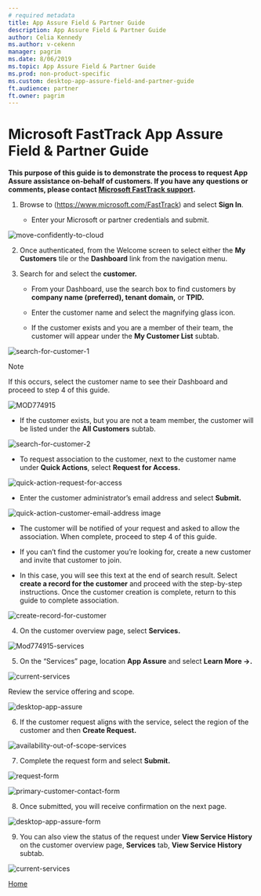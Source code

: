 ```yaml
---
# required metadata
title: App Assure Field & Partner Guide
description: App Assure Field & Partner Guide
author: Celia Kennedy
ms.author: v-cekenn
manager: pagrim
ms.date: 8/06/2019
ms.topic: App Assure Field & Partner Guide
ms.prod: non-product-specific
ms.custom: desktop-app-assure-field-and-partner-guide
ft.audience: partner
ft.owner: pagrim
---
```


# Microsoft FastTrack App Assure Field & Partner Guide

**This purpose of this guide is to demonstrate the process to request App Assure assistance on-behalf of customers.  If you have any questions or comments, please contact [Microsoft FastTrack support](support@fasttrack.office.com).**

1. Browse to (https://www.microsoft.com/FastTrack) and select **Sign In**.

   - Enter your Microsoft or partner credentials and submit.

![move-confidently-to-cloud](https://ftdocs-bcm.azureedge.net/public/move-confidently-to-cloud.png "Move Confidently to the Cloud with FastTrack")

2. Once authenticated, from the Welcome screen to select either the **My Customers** tile or the **Dashboard** link from the navigation menu.

3. Search for and select the **customer.**
  
   - From your Dashboard, use the search box to find customers by **company name (preferred), tenant domain,** or **TPID.**
  
   - Enter the customer name and select the magnifying glass icon.

   - If the customer exists and you are a member of their team, the customer will appear under the **My Customer List** subtab.
  
![search-for-customer-1](https://ftdocs-bcm.azureedge.net/public/search-for-customer-1.png "My Customer List")

> [!Note]
> If this occurs, select the customer name to see their Dashboard and proceed to step 4 of this guide.

![MOD774915](https://ftdocs-bcm.azureedge.net/public/mod774915.png "My Customer List")

   - If the customer exists, but you are not a team member, the customer will be listed under the **All Customers** subtab.
  
![search-for-customer-2](https://ftdocs-bcm.azureedge.net/public/search-for-customer-2.png "All Customers")

   - To request association to the customer, next to the customer name under **Quick Actions**, select **Request for Access.**

![quick-action-request-for-access](https://ftdocs-bcm.azureedge.net/public/quick-action-request-for-access.png "Quick Actions")

   - Enter the customer administrator’s email address and select **Submit.**

![quick-action-customer-email-address image](https://ftdocs-bcm.azureedge.net/public/quick-action-customer-email-address.png "Customer Email Address")

   - The customer will be notified of your request and asked to allow the association. When complete, proceed to step 4 of this guide.

   - If you can’t find the customer you’re looking for, create a new customer and invite that customer to join.

   - In this case, you will see this text at the end of search result.  Select **create a record for the customer** and proceed with the step-by-step instructions.  Once the customer creation is complete, return to this guide to complete association.


![create-record-for-customer](https://ftdocs-bcm.azureedge.net/public/create-a-record-for-customer.png "Create a record for the customer")

4. On the customer overview page, select **Services.**

![Mod774915-services](https://ftdocs-bcm.azureedge.net/public/mod774915-services.png "Services")

5. On the “Services” page, location **App Assure** and select **Learn More ->.**

![current-services](https://ftdocs-bcm.azureedge.net/public/current-services.png "Current Services")

Review the service offering and scope.

![desktop-app-assure](https://ftdocs-bcm.azureedge.net/public/desktop-app-assure.png "Service Details")

6. If the customer request aligns with the service, select the region of the customer and then **Create Request.**

![availability-out-of-scope-services](https://ftdocs-bcm.azureedge.net/public/availability-out-of-scope-services.png "Availability")

7. Complete the request form and select **Submit.**

![request-form](https://ftdocs-bcm.azureedge.net/public/request-form.png "Request Form")

![primary-customer-contact-form](https://ftdocs-bcm.azureedge.net/public/primary-customer-contact-form.png "Customer Contact Form")

8. Once submitted, you will receive confirmation on the next page.

![desktop-app-assure-form](https://ftdocs-bcm.azureedge.net/public/desktop-app-assure-confirmation-form.png "Confirmation")

9. You can also view the status of the request under **View Service History** on the customer overview page, **Services** tab, **View Service History** subtab.

![current-services](https://ftdocs-bcm.azureedge.net/public/current-services.png "Current Services")

[Home](http://partner-docs.microsoft.com)
